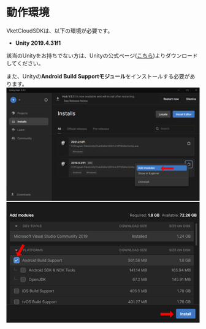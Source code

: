 
# 動作環境
VketCloudSDKは、以下の環境が必要です。

- **Unity 2019.4.31f1**

該当のUnityをお持ちでない方は、Unityの公式ページ([こちら](https://unity.com/ja))よりダウンロードしてください。

また、Unityの**Android Build Supportモジュール**をインストールする必要があります。
![AddModules](img/AddModules.jpg)
![AndroidSupportInstall](img/AndroidSupportInstall.jpg)